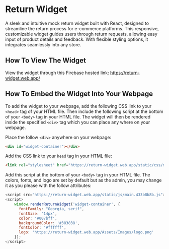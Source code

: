 # Return Widget

A sleek and intuitive mock return widget built with React, designed to streamline the return process for e-commerce platforms. This responsive, customizable widget guides users through return requests, allowing easy input of product details and feedback. With flexible styling options, it integrates seamlessly into any store.



## How To View The Widget

View the widget through this Firebase hosted link: https://return-widget.web.app/



## How To Embed the Widget Into Your Webpage

To add the widget to your webpage, add the following CSS link to your `<head>` tag of your HTML file.
Then include the following script at the bottom of your `<body>` tag in your HTML file.
The widget will then be rendered inside the specified `<div>` tag which you can place any where on your webpage.

Place the follow `<div>` anywhere on your webpage:

```html
<div id="widget-container"></div>
```

Add the CSS link to your `head` tag in your HTML file:
```html
<link rel="stylesheet" href="https://return-widget.web.app/static/css/main.d4b97b95.css">
```


Add this script at the bottom of your `<body>` tag in your HTML file. The colors, fonts, and logo are set by default but as the admin, you may change it as you please with the follow attributes:

```javascript
<script src="https://return-widget.web.app/static/js/main.433b8b8b.js"></script>
<script>
    window.renderReturnWidget('widget-container', {
      fontFamily: "Georgia, serif",
      fontSize: '14px',
      color: '#007bff',
      backgroundColor: '#383838',
      fontColor: '#ffffff',
      logo: 'https://return-widget.web.app/Assets/Images/logo.png'
    });
</script>
```
